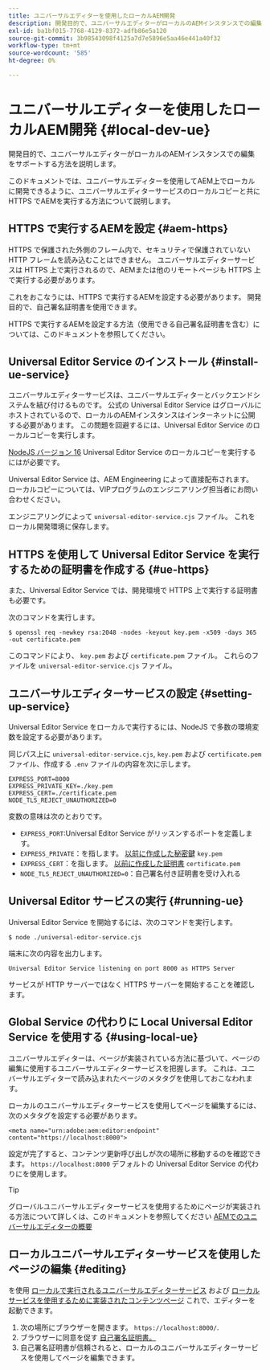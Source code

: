 ```yaml
---
title: ユニバーサルエディターを使用したローカルAEM開発
description: 開発目的で、ユニバーサルエディターがローカルのAEMインスタンスでの編集をサポートする方法を説明します。
exl-id: ba1bf015-7768-4129-8372-adfb86e5a120
source-git-commit: 3b98543098f4125a7d7e5896e5aa46e441a40f32
workflow-type: tm+mt
source-wordcount: '585'
ht-degree: 0%

---
```



# ユニバーサルエディターを使用したローカルAEM開発 {#local-dev-ue}

開発目的で、ユニバーサルエディターがローカルのAEMインスタンスでの編集をサポートする方法を説明します。

このドキュメントでは、ユニバーサルエディターを使用してAEM上でローカルに開発できるように、ユニバーサルエディターサービスのローカルコピーと共に HTTPS でAEMを実行する方法について説明します。

## HTTPS で実行するAEMを設定 {#aem-https}

HTTPS で保護された外側のフレーム内で、セキュリティで保護されていない HTTP フレームを読み込むことはできません。 ユニバーサルエディターサービスは HTTPS 上で実行されるので、AEMまたは他のリモートページも HTTPS 上で実行する必要があります。

これをおこなうには、HTTPS で実行するAEMを設定する必要があります。 開発目的で、自己署名証明書を使用できます。

HTTPS で実行するAEMを設定する方法（使用できる自己署名証明書を含む）については、このドキュメントを参照してください。

## Universal Editor Service のインストール {#install-ue-service}

ユニバーサルエディターサービスは、ユニバーサルエディターとバックエンドシステムを結び付けるものです。 公式の Universal Editor Service はグローバルにホストされているので、ローカルのAEMインスタンスはインターネットに公開する必要があります。 この問題を回避するには、Universal Editor Service のローカルコピーを実行します。

[NodeJS バージョン 16](https://nodejs.org/en/download/releases) Universal Editor Service のローカルコピーを実行するにはが必要です。

Universal Editor Service は、AEM Engineering によって直接配布されます。 ローカルコピーについては、VIPプログラムのエンジニアリング担当者にお問い合わせください。

エンジニアリングによって `universal-editor-service.cjs` ファイル。 これをローカル開発環境に保存します。

## HTTPS を使用して Universal Editor Service を実行するための証明書を作成する {#ue-https}

また、Universal Editor Service では、開発環境で HTTPS 上で実行する証明書も必要です。

次のコマンドを実行します。

```text
$ openssl req -newkey rsa:2048 -nodes -keyout key.pem -x509 -days 365 -out certificate.pem
```

このコマンドにより、 `key.pem` および `certificate.pem` ファイル。 これらのファイルを `universal-editor-service.cjs` ファイル。

## ユニバーサルエディターサービスの設定 {#setting-up-service}

Universal Editor Service をローカルで実行するには、NodeJS で多数の環境変数を設定する必要があります。

同じパス上に `universal-editor-service.cjs`, `key.pem` および `certificate.pem` ファイル、作成する `.env` ファイルの内容を次に示します。

```text
EXPRESS_PORT=8000
EXPRESS_PRIVATE_KEY=./key.pem
EXPRESS_CERT=./certificate.pem
NODE_TLS_REJECT_UNAUTHORIZED=0
```

変数の意味は次のとおりです。

* `EXPRESS_PORT`:Universal Editor Service がリッスンするポートを定義します。
* `EXPRESS_PRIVATE`：を指します。 [以前に作成した秘密鍵](#ue-https) `key.pem`
* `EXPRESS_CERT`：を指します。 [以前に作成した証明書](#ue-https) `certificate.pem`
* `NODE_TLS_REJECT_UNAUTHORIZED=0`：自己署名付き証明書を受け入れる

## Universal Editor サービスの実行 {#running-ue}

Universal Editor Service を開始するには、次のコマンドを実行します。

```text
$ node ./universal-editor-service.cjs
```

端末に次の内容を出力します。

```text
Universal Editor Service listening on port 8000 as HTTPS Server
```

サービスが HTTP サーバーではなく HTTPS サーバーを開始することを確認します。

## Global Service の代わりに Local Universal Editor Service を使用する {#using-local-ue}

ユニバーサルエディターは、ページが実装されている方法に基づいて、ページの編集に使用するユニバーサルエディターサービスを把握します。 これは、ユニバーサルエディターで読み込まれたページのメタタグを使用しておこなわれます。

ローカルのユニバーサルエディターサービスを使用してページを編集するには、次のメタタグを設定する必要があります。

```
<meta name="urn:adobe:aem:editor:endpoint" content="https://localhost:8000">
```

設定が完了すると、コンテンツ更新呼び出しが次の場所に移動するのを確認できます。 `https://localhost:8000` デフォルトの Universal Editor Service の代わりにを使用します。

>[!TIP]
>
>グローバルユニバーサルエディターサービスを使用するためにページが実装される方法について詳しくは、このドキュメントを参照してください [AEMでのユニバーサルエディターの概要](/help/implementing/universal-editor/getting-started.md#instrument-page)

## ローカルユニバーサルエディターサービスを使用したページの編集 {#editing}

を使用 [ローカルで実行されるユニバーサルエディターサービス](#running-ue) および [ローカルサービスを使用するために実装されたコンテンツページ](#using-loca-ue) これで、エディターを起動できます。

1. 次の場所にブラウザーを開きます。 `https://localhost:8000/`.
1. ブラウザーに同意を促す [自己署名証明書。](#ue-https)
1. 自己署名証明書が信頼されると、ローカルのユニバーサルエディターサービスを使用してページを編集できます。
